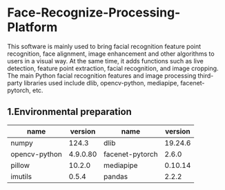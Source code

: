 # Face-Recognize-Processing-Platform
This software is mainly used to bring facial recognition feature point recognition, face alignment, image enhancement and other algorithms to users in a visual way. At the same time, it adds functions such as live detection, feature point extraction, facial recognition, and image cropping. The main Python facial recognition features and image processing third-party libraries used include dlib, opencv-python, mediapipe, facenet-pytorch, etc.

## 1.Environmental preparation
| name| version | name| version |
|---|---|---|---|
| numpy|124.3 | dlib | 19.24.6 |
| opencv-python|  4.9.0.80| facenet-pytorch| 2.6.0 |
|pillow|10.2.0|mediapipe|0.10.14|
|imutils|0.5.4|pandas|2.2.2|